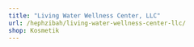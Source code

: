 ```yaml
---
title: "Living Water Wellness Center, LLC"
url: /hephzibah/living-water-wellness-center-llc/
shop: Kosmetik
---
```

